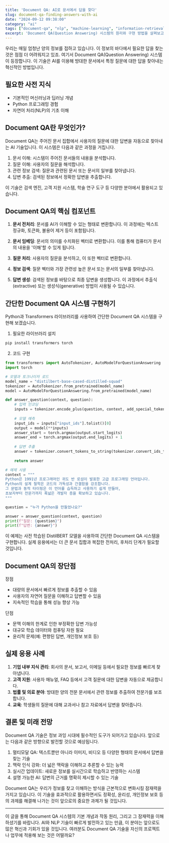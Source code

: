 ```yaml
---
title: 'Document QA: AI로 문서에서 답을 찾다'
slug: document-qa-finding-answers-with-ai
date: "2024-09-12 09:38:00"
category: "ai"
tags: ["document-qa", "nlp", "machine-learning", "information-retrieval", "ai"]
excerpt: 'Document QA(Question Answering) 시스템의 원리와 구현 방법을 살펴보고, 이 기술이 가져올 변화를 탐구합니다.'
---
```


우리는 매일 엄청난 양의 정보를 접하고 있습니다. 이 정보의 바다에서 필요한 답을 찾는 것은 점점 더 어려워지고 있죠. 여기서 Document QA(Question Answering) 시스템이 등장합니다. 이 기술은 AI를 이용해 방대한 문서에서 특정 질문에 대한 답을 찾아내는 혁신적인 방법입니다.

## 필요한 사전 지식
- 기본적인 머신러닝과 딥러닝 개념
- Python 프로그래밍 경험
- 자연어 처리(NLP)의 기초 이해

## Document QA란 무엇인가?

Document QA는 주어진 문서 집합에서 사용자의 질문에 대한 답변을 자동으로 찾아내는 AI 기술입니다. 이 시스템은 다음과 같은 과정을 거칩니다.

1. 문서 이해: 시스템이 주어진 문서들의 내용을 분석합니다.
2. 질문 이해: 사용자의 질문을 해석합니다.
3. 관련 정보 검색: 질문과 관련된 문서 또는 문서의 일부를 찾아냅니다.
4. 답변 추출: 검색된 정보에서 정확한 답변을 추출합니다.

이 기술은 검색 엔진, 고객 지원 시스템, 학술 연구 도구 등 다양한 분야에서 활용되고 있습니다.

## Document QA의 핵심 컴포넌트

1. **문서 전처리**: 문서를 AI가 이해할 수 있는 형태로 변환합니다. 이 과정에는 텍스트 정규화, 토큰화, 불용어 제거 등이 포함됩니다.

2. **문서 임베딩**: 문서의 의미를 수치화된 벡터로 변환합니다. 이를 통해 컴퓨터가 문서의 내용을 '이해'할 수 있게 됩니다.

3. **질문 처리**: 사용자의 질문을 분석하고, 이 또한 벡터로 변환합니다.

4. **정보 검색**: 질문 벡터와 가장 관련성 높은 문서 또는 문서의 일부를 찾아냅니다.

5. **답변 생성**: 검색된 정보를 바탕으로 최종 답변을 생성합니다. 이 과정에서 추출식(extractive) 또는 생성식(generative) 방법이 사용될 수 있습니다.

## 간단한 Document QA 시스템 구현하기

Python과 Transformers 라이브러리를 사용하여 간단한 Document QA 시스템을 구현해 보겠습니다.

1. 필요한 라이브러리 설치

```bash
pip install transformers torch
```

2. 코드 구현

```python
from transformers import AutoTokenizer, AutoModelForQuestionAnswering
import torch

# 모델과 토크나이저 로드
model_name = "distilbert-base-cased-distilled-squad"
tokenizer = AutoTokenizer.from_pretrained(model_name)
model = AutoModelForQuestionAnswering.from_pretrained(model_name)

def answer_question(context, question):
    # 입력 인코딩
    inputs = tokenizer.encode_plus(question, context, add_special_tokens=True, return_tensors="pt")
    
    # 모델 예측
    input_ids = inputs["input_ids"].tolist()[0]
    output = model(**inputs)
    answer_start = torch.argmax(output.start_logits)
    answer_end = torch.argmax(output.end_logits) + 1
    
    # 답변 추출
    answer = tokenizer.convert_tokens_to_string(tokenizer.convert_ids_to_tokens(input_ids[answer_start:answer_end]))
    
    return answer

# 예제 사용
context = """
Python은 1991년 프로그래머인 귀도 반 로섬이 발표한 고급 프로그래밍 언어입니다. 
Python의 설계 철학은 코드의 가독성과 간결함을 강조합니다. 
그 문법과 동적 타이핑은 이 언어를 습득하고 사용하기 쉽게 만들어, 
초보자부터 전문가까지 폭넓은 개발자 층을 확보하고 있습니다.
"""

question = "누가 Python을 만들었나요?"

answer = answer_question(context, question)
print(f"질문: {question}")
print(f"답변: {answer}")
```

이 예제는 사전 학습된 DistilBERT 모델을 사용하여 간단한 Document QA 시스템을 구현합니다. 실제 응용에서는 더 큰 문서 집합과 복잡한 전처리, 후처리 단계가 필요할 것입니다.

## Document QA의 장단점

장점
- 대량의 문서에서 빠르게 정보를 추출할 수 있음
- 사용자의 자연어 질문을 이해하고 답변할 수 있음
- 지속적인 학습을 통해 성능 향상 가능

단점
- 문맥 이해의 한계로 인한 부정확한 답변 가능성
- 대규모 학습 데이터와 컴퓨팅 자원 필요
- 윤리적 문제(예: 편향된 답변, 개인정보 보호 등)

## 실제 응용 사례

1. **기업 내부 지식 관리**: 회사의 문서, 보고서, 이메일 등에서 필요한 정보를 빠르게 찾아냅니다.
2. **고객 지원**: 사용자 매뉴얼, FAQ 등에서 고객 질문에 대한 답변을 자동으로 제공합니다.
3. **법률 및 의료 분야**: 방대한 양의 전문 문서에서 관련 정보를 추출하여 전문가를 보조합니다.
4. **교육**: 학생들의 질문에 대해 교과서나 참고 자료에서 답변을 찾아줍니다.

## 결론 및 미래 전망

Document QA 기술은 정보 과잉 시대에 필수적인 도구가 되어가고 있습니다. 앞으로는 다음과 같은 방향으로 발전할 것으로 예상됩니다.

1. 멀티모달 QA: 텍스트뿐만 아니라 이미지, 비디오 등 다양한 형태의 문서에서 답변을 찾는 기술
2. 맥락 인식 강화: 더 넓은 맥락을 이해하고 추론할 수 있는 능력
3. 실시간 업데이트: 새로운 정보를 실시간으로 학습하고 반영하는 시스템
4. 설명 가능한 AI: 답변의 근거를 명확히 제시할 수 있는 기술

Document QA는 우리가 정보를 찾고 이해하는 방식을 근본적으로 변화시킬 잠재력을 가지고 있습니다. 이 기술을 효과적으로 활용하면서도 정확성, 윤리성, 개인정보 보호 등의 과제를 해결해 나가는 것이 앞으로의 중요한 과제가 될 것입니다.

---

이 글을 통해 Document QA 시스템의 기본 개념과 작동 원리, 그리고 그 잠재력을 이해하셨기를 바랍니다. AI와 NLP 기술이 빠르게 발전하고 있는 만큼, 이 분야는 앞으로도 많은 혁신과 기회가 있을 것입니다. 여러분도 Document QA 기술을 자신의 프로젝트나 업무에 적용해 보는 것은 어떨까요?
